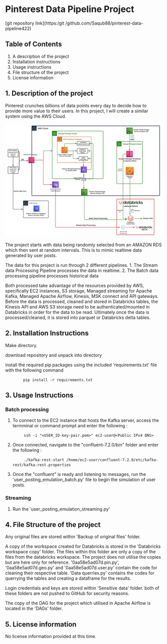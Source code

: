 # Pinterest Data Pipeline Project

[git repository link](https:/git /github.com/Saqub88/pinterest-data-pipeline422)

## Table of Contents

1. A description of the project
2. Installation instructions
3. Usage instructions
4. File structure of the project
5. License information

## 1.  Description of the project

Pinterest crunches billions of data points every day to decide how to provide more value to their users. In this project, I will create a similar system using the AWS Cloud.

![](project_overview.png)

The project starts with data being randomly selected from an AMAZON RDS which then sent at random intervals. This is to mimic realtime data generated by user posts.

The data for this project is run through 2 different pipelines.
    1. The Stream data Processing Pipeline processes the data in realtime.
    2. The Batch data processing pipeline processes historical data

Both processed take advantage of the resources provided by AWS, specifically EC2 instances, S3 storage, Managed streaming for Apache Kafka, Managed Apache Airflow, Kinesis, MSK connect and API gateways. Before the data is processed, cleaned and stored in Databricks tables, the Kinesis API and AWS S3 storage need to be authenticated/mounted in Databricks in order for the data to be read. Ultimately once the data is processed/cleaned, it is stored into parquet or Databricks delta tables.

## 2.  Installation Instructions

Make directory.

download repository and unpack into directory

install the required pip packages using the included 'requirements.txt' file with the following command

            pip install -r requirements.txt

## 3.  Usage Instructions

### Batch processing
1. To connect to the EC2 instance that hosts the Kafka server, access the termminal or command prompt and enter the following :

            ssh -i "<USER_ID-key-pair.pem>" ec2-user@<Public IPv4 DNS>

2. Once connected, navigate to the "confluent-7.2.0/bin" folder and enter the following :

            ./kafka-rest-start /home/ec2-user/confluent-7.2.0/etc/kafka-rest/kafka-rest.properties

3. Once the "confluent" is ready and listening to messages, run the 'user_posting_emulation_batch.py' file to begin the simulation of user posts.

### Streaming
1. Run the 'user_posting_emulation_streaming.py'

## 4.  File Structure of the project

Any original files are stored within 'Backup of original files' folder.

A copy of the workspace created for Databricks is stored in the 'Databricks workspace copy' folder. 
The files within this folder are only a copy of the files from the databricks workspace. The project does not utilise the copies but are here only for reference.
'0aa58e5ad07d.pin.py', '0aa58e5ad07d.geo.py' and '0aa58e5ad07d.user.py' contain the code for cleaning their respective table.
'Data querries.py' contains the codes for querrying the tables and creating a dataframe for the results.

Login credentials and keys are stored within 'Sensitive data' folder.
both of these folders are not pushed to GitHub for security reasons.

The copy of the DAG for the project which utilised in Apache Airflow is located in the 'DAGs' folder.

## 5.  License information

No license information provided at this time.